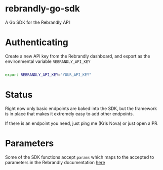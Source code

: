 # rebrandly-go-sdk

A Go SDK for the Rebrandly API


# Authenticating

Create a new API key from the Rebrandly dashboard, and export as the environmental variable `REBRANDLY_API_KEY`

```bash

export REBRANDLY_API_KEY="YOUR_API_KEY"
```

# Status

Right now only basic endpoints are baked into the SDK, but the framework is in place that makes it extremely easy to add other endpoints.

If there is an endpoint you need, just ping me (Kris Nova) or just open a PR.

# Parameters

Some of the SDK functions accept `params` which maps to the accepted to parameters in the Rebrandly documentation [here](https://developers.rebrandly.com/docs)